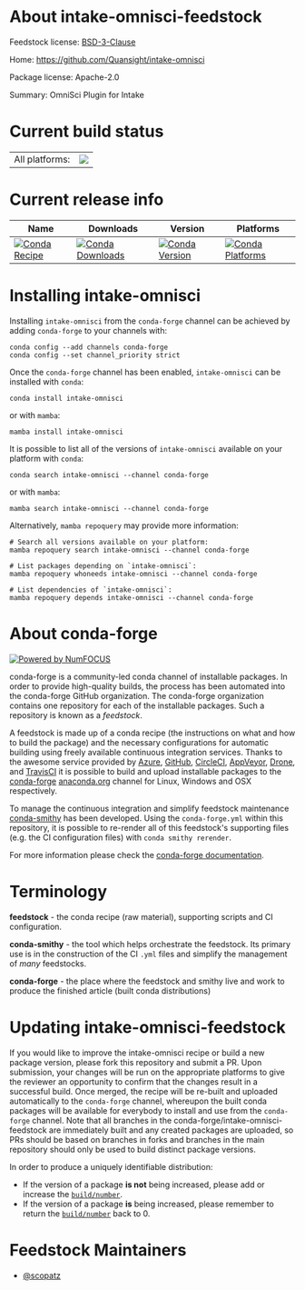 About intake-omnisci-feedstock
==============================

Feedstock license: [BSD-3-Clause](https://github.com/conda-forge/intake-omnisci-feedstock/blob/main/LICENSE.txt)

Home: https://github.com/Quansight/intake-omnisci

Package license: Apache-2.0

Summary: OmniSci Plugin for Intake

Current build status
====================


<table><tr><td>All platforms:</td>
    <td>
      <a href="https://dev.azure.com/conda-forge/feedstock-builds/_build/latest?definitionId=10481&branchName=main">
        <img src="https://dev.azure.com/conda-forge/feedstock-builds/_apis/build/status/intake-omnisci-feedstock?branchName=main">
      </a>
    </td>
  </tr>
</table>

Current release info
====================

| Name | Downloads | Version | Platforms |
| --- | --- | --- | --- |
| [![Conda Recipe](https://img.shields.io/badge/recipe-intake--omnisci-green.svg)](https://anaconda.org/conda-forge/intake-omnisci) | [![Conda Downloads](https://img.shields.io/conda/dn/conda-forge/intake-omnisci.svg)](https://anaconda.org/conda-forge/intake-omnisci) | [![Conda Version](https://img.shields.io/conda/vn/conda-forge/intake-omnisci.svg)](https://anaconda.org/conda-forge/intake-omnisci) | [![Conda Platforms](https://img.shields.io/conda/pn/conda-forge/intake-omnisci.svg)](https://anaconda.org/conda-forge/intake-omnisci) |

Installing intake-omnisci
=========================

Installing `intake-omnisci` from the `conda-forge` channel can be achieved by adding `conda-forge` to your channels with:

```
conda config --add channels conda-forge
conda config --set channel_priority strict
```

Once the `conda-forge` channel has been enabled, `intake-omnisci` can be installed with `conda`:

```
conda install intake-omnisci
```

or with `mamba`:

```
mamba install intake-omnisci
```

It is possible to list all of the versions of `intake-omnisci` available on your platform with `conda`:

```
conda search intake-omnisci --channel conda-forge
```

or with `mamba`:

```
mamba search intake-omnisci --channel conda-forge
```

Alternatively, `mamba repoquery` may provide more information:

```
# Search all versions available on your platform:
mamba repoquery search intake-omnisci --channel conda-forge

# List packages depending on `intake-omnisci`:
mamba repoquery whoneeds intake-omnisci --channel conda-forge

# List dependencies of `intake-omnisci`:
mamba repoquery depends intake-omnisci --channel conda-forge
```


About conda-forge
=================

[![Powered by
NumFOCUS](https://img.shields.io/badge/powered%20by-NumFOCUS-orange.svg?style=flat&colorA=E1523D&colorB=007D8A)](https://numfocus.org)

conda-forge is a community-led conda channel of installable packages.
In order to provide high-quality builds, the process has been automated into the
conda-forge GitHub organization. The conda-forge organization contains one repository
for each of the installable packages. Such a repository is known as a *feedstock*.

A feedstock is made up of a conda recipe (the instructions on what and how to build
the package) and the necessary configurations for automatic building using freely
available continuous integration services. Thanks to the awesome service provided by
[Azure](https://azure.microsoft.com/en-us/services/devops/), [GitHub](https://github.com/),
[CircleCI](https://circleci.com/), [AppVeyor](https://www.appveyor.com/),
[Drone](https://cloud.drone.io/welcome), and [TravisCI](https://travis-ci.com/)
it is possible to build and upload installable packages to the
[conda-forge](https://anaconda.org/conda-forge) [anaconda.org](https://anaconda.org/)
channel for Linux, Windows and OSX respectively.

To manage the continuous integration and simplify feedstock maintenance
[conda-smithy](https://github.com/conda-forge/conda-smithy) has been developed.
Using the ``conda-forge.yml`` within this repository, it is possible to re-render all of
this feedstock's supporting files (e.g. the CI configuration files) with ``conda smithy rerender``.

For more information please check the [conda-forge documentation](https://conda-forge.org/docs/).

Terminology
===========

**feedstock** - the conda recipe (raw material), supporting scripts and CI configuration.

**conda-smithy** - the tool which helps orchestrate the feedstock.
                   Its primary use is in the construction of the CI ``.yml`` files
                   and simplify the management of *many* feedstocks.

**conda-forge** - the place where the feedstock and smithy live and work to
                  produce the finished article (built conda distributions)


Updating intake-omnisci-feedstock
=================================

If you would like to improve the intake-omnisci recipe or build a new
package version, please fork this repository and submit a PR. Upon submission,
your changes will be run on the appropriate platforms to give the reviewer an
opportunity to confirm that the changes result in a successful build. Once
merged, the recipe will be re-built and uploaded automatically to the
`conda-forge` channel, whereupon the built conda packages will be available for
everybody to install and use from the `conda-forge` channel.
Note that all branches in the conda-forge/intake-omnisci-feedstock are
immediately built and any created packages are uploaded, so PRs should be based
on branches in forks and branches in the main repository should only be used to
build distinct package versions.

In order to produce a uniquely identifiable distribution:
 * If the version of a package **is not** being increased, please add or increase
   the [``build/number``](https://docs.conda.io/projects/conda-build/en/latest/resources/define-metadata.html#build-number-and-string).
 * If the version of a package **is** being increased, please remember to return
   the [``build/number``](https://docs.conda.io/projects/conda-build/en/latest/resources/define-metadata.html#build-number-and-string)
   back to 0.

Feedstock Maintainers
=====================

* [@scopatz](https://github.com/scopatz/)

